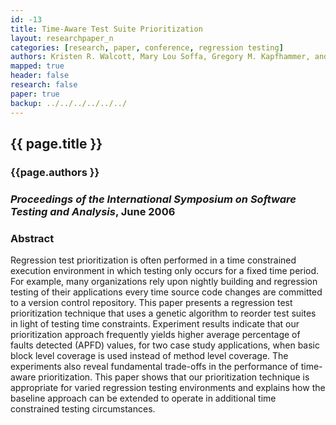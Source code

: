 ```yaml
---
id: -13
title: Time-Aware Test Suite Prioritization
layout: researchpaper_n
categories: [research, paper, conference, regression testing]
authors: Kristen R. Walcott, Mary Lou Soffa, Gregory M. Kapfhammer, and Robert S. Roos
mapped: true
header: false
research: false
paper: true
backup: ../../../../../../
---
```


## {{ page.title }} [<i class="fa fa-download"></i>]({{site.baseurl}}download/research/papers/issta2006-walcott-soffa-kapfhammer-roos.pdf "Download this Paper!")

### {{page.authors }}

### <em>Proceedings of the International Symposium on Software Testing and Analysis</em>, June 2006

### Abstract

Regression test prioritization is often performed in a time constrained execution environment in which testing only
occurs for a fixed time period. For example, many organizations rely upon nightly building and regression testing of
their applications every time source code changes are committed to a version control repository. This paper presents a
regression test prioritization technique that uses a genetic algorithm to reorder test suites in light of testing time
constraints. Experiment results indicate that our prioritization approach frequently yields higher average percentage of
faults detected (APFD) values, for two case study applications, when basic block level coverage is used instead of
method level coverage. The experiments also reveal fundamental trade-offs in the performance of time-aware
prioritization. This paper shows that our prioritization technique is appropriate for varied regression testing
environments and explains how the baseline approach can be extended to operate in additional time constrained testing
circumstances.

